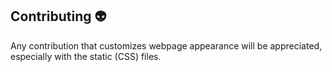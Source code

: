 ## Contributing :alien:

Any contribution that customizes webpage appearance will be appreciated, especially with the static (CSS) files.
